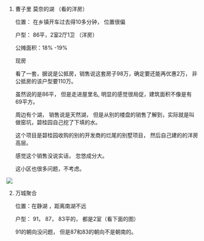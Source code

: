 1. 曹子里 莫奈的湖  （看的洋房）

   位置： 在乡镇开车过去得10多分钟， 位置很偏 

   户型： 86平，2室2厅1卫  （洋房）

   公摊面积：18% -19%

   现房

   看了一套，据说是公抵房，销售说这套房子98万，确定要还能再优惠2万， 非公抵房的该户型要110万。   

    虽然说的是86平， 但是走进屋里名, 明显的感觉很局促，建筑面积不像是有69平方。 

   周边有个湖， 销售说是天然湖， 但是从别的楼盘的销售了解到，实际就是叫做窑坑，碧桂园自己挖了下填的水。

   这个项目是碧桂园收购的别的开发商的烂尾的别墅项目， 然后自己建的的洋房高层。

   感觉这个销售没说实话， 忽悠成分大。    

   这小区也很多问题，不考虑。

<img src="https://tva1.sinaimg.cn/large/006y8mN6ly1g6cv2qrd4ej30re108b29.jpg">







2. 万城聚合 

   位置：在静湖 ，距离南湖不远

   户型： 91， 87， 83平的， 都是2室（看下面的图）

   91的朝向没问题， 但是87和83的朝向不是朝南的。 

   






